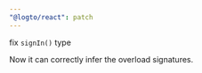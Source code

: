 ```yaml
---
"@logto/react": patch
---
```


fix `signIn()` type

Now it can correctly infer the overload signatures.
